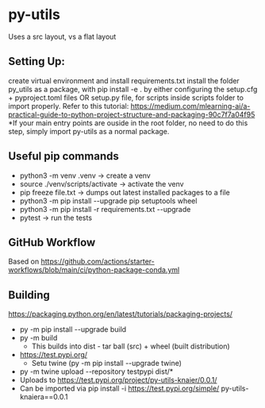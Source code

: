 # py-utils

Uses a src layout, vs a flat layout

## Setting Up:
create virtual environment and install requirements.txt
install the folder py_utils as a package, with pip install -e . by either configuring the setup.cfg + pyproject.toml files OR setup.py file, for scripts inside scripts folder to import properly. Refer to this tutorial: https://medium.com/mlearning-ai/a-practical-guide-to-python-project-structure-and-packaging-90c7f7a04f95
*If your main entry points are ouside in the root folder, no need to do this step, simply import py-utils as a normal package.

## Useful pip commands
- python3 -m venv .venv -> create a venv
- source ./venv/scripts/activate -> activate the venv
- pip freeze file.txt -> dumps out latest installed packages to a file
- python3 -m pip install --upgrade pip setuptools wheel
- python3 -m pip install -r requirements.txt --upgrade
- pytest -> run the tests

## GitHub Workflow
Based on https://github.com/actions/starter-workflows/blob/main/ci/python-package-conda.yml

## Building 
https://packaging.python.org/en/latest/tutorials/packaging-projects/
- py -m pip install --upgrade build
- py -m build
  - This builds into dist - tar ball (src) + wheel (built distribution)
- https://test.pypi.org/
  - Setu twine (py -m pip install --upgrade twine)
- py -m twine upload --repository testpypi dist/*
- Uploads to https://test.pypi.org/project/py-utils-knaier/0.0.1/
- Can be imported via pip install -i https://test.pypi.org/simple/ py-utils-knaiera==0.0.1